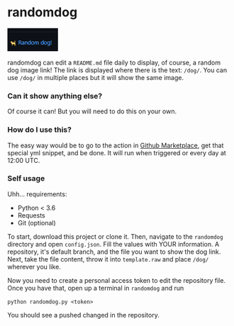 # randomdog

![img](https://raw.githubusercontent.com/ajskateboarder/stuff/main/Screenshot%202021-07-23%20075316.png)

randomdog can edit a `README.md` file daily to display, of course, a random dog image link!
The link is displayed where there is the text: `/dog/`. 
You can use `/dog/` in multiple places but it will show the same image.

### Can it show anything else?

Of course it can! But you will need to do this on your own.

### How do I use this?

The easy way would be to go to the action in [Github Marketplace](https://git.io/JRT3x), get that special yml snippet, and be done. It will run when triggered or every day at 12:00 UTC.

### Self usage

Uhh... requirements:

- Python < 3.6
- Requests
- Git (optional)

To start, download this project or clone it. Then, navigate to the `randomdog` directory and open `config.json`. Fill the values with YOUR information. A repository, it's default branch, and the file you want to show the dog link. Next, take the file content, throw it into `template.raw` and place `/dog/` wherever you like. 

Now you need to create a personal access token to edit the repository file. Once you have that, open up a terminal in `randomdog` and run 

```
python randomdog.py <token>
```

You should see a pushed changed in the repository.
